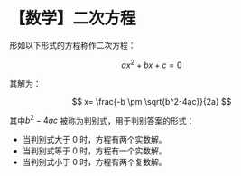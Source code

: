 # 【数学】二次方程

形如以下形式的方程称作二次方程：

$$
ax^2+bx+c=0
$$

其解为：

$$
x= \frac{-b \pm \sqrt{b^2-4ac}}{2a}
$$

其中$b^2-4ac$ 被称为判别式，用于判别答案的形式：

- 当判别式大于 0 时，方程有两个实数解。
- 当判别式等于 0 时，方程有一个实数解。
- 当判别式小于 0 时，方程有两个复数解。
